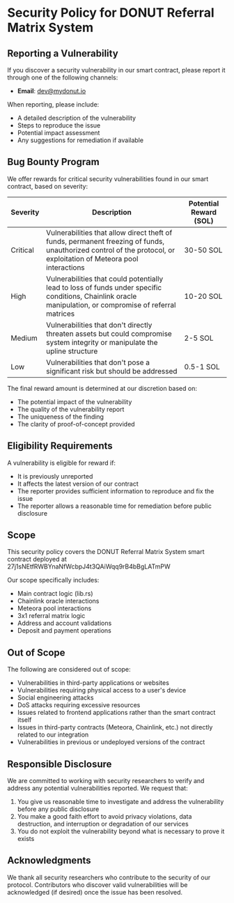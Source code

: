 # Security Policy for DONUT Referral Matrix System

## Reporting a Vulnerability

If you discover a security vulnerability in our smart contract, please report it through one of the following channels:

- **Email**: [dev@mydonut.io](mailto:dev@mydonut.io)

When reporting, please include:

- A detailed description of the vulnerability
- Steps to reproduce the issue
- Potential impact assessment
- Any suggestions for remediation if available

## Bug Bounty Program

We offer rewards for critical security vulnerabilities found in our smart contract, based on severity:

| Severity | Description                                                                                                                                                       | Potential Reward (SOL) |
| -------- | ----------------------------------------------------------------------------------------------------------------------------------------------------------------- | ---------------------- |
| Critical | Vulnerabilities that allow direct theft of funds, permanent freezing of funds, unauthorized control of the protocol, or exploitation of Meteora pool interactions | 30-50 SOL              |
| High     | Vulnerabilities that could potentially lead to loss of funds under specific conditions, Chainlink oracle manipulation, or compromise of referral matrices         | 10-20 SOL              |
| Medium   | Vulnerabilities that don't directly threaten assets but could compromise system integrity or manipulate the upline structure                                      | 2-5 SOL                |
| Low      | Vulnerabilities that don't pose a significant risk but should be addressed                                                                                        | 0.5-1 SOL              |

The final reward amount is determined at our discretion based on:

- The potential impact of the vulnerability
- The quality of the vulnerability report
- The uniqueness of the finding
- The clarity of proof-of-concept provided

## Eligibility Requirements

A vulnerability is eligible for reward if:

- It is previously unreported
- It affects the latest version of our contract
- The reporter provides sufficient information to reproduce and fix the issue
- The reporter allows a reasonable time for remediation before public disclosure

## Scope

This security policy covers the DONUT Referral Matrix System smart contract deployed at 27j1sNEtfRWBYnaNfWcbpJ4t3QAiWqq9rB4bBgLATmPW

Our scope specifically includes:

- Main contract logic (lib.rs)
- Chainlink oracle interactions
- Meteora pool interactions
- 3x1 referral matrix logic
- Address and account validations
- Deposit and payment operations

## Out of Scope

The following are considered out of scope:

- Vulnerabilities in third-party applications or websites
- Vulnerabilities requiring physical access to a user's device
- Social engineering attacks
- DoS attacks requiring excessive resources
- Issues related to frontend applications rather than the smart contract itself
- Issues in third-party contracts (Meteora, Chainlink, etc.) not directly related to our integration
- Vulnerabilities in previous or undeployed versions of the contract

## Responsible Disclosure

We are committed to working with security researchers to verify and address any potential vulnerabilities reported. We request that:

1. You give us reasonable time to investigate and address the vulnerability before any public disclosure
2. You make a good faith effort to avoid privacy violations, data destruction, and interruption or degradation of our services
3. You do not exploit the vulnerability beyond what is necessary to prove it exists

## Acknowledgments

We thank all security researchers who contribute to the security of our protocol. Contributors who discover valid vulnerabilities will be acknowledged (if desired) once the issue has been resolved.
